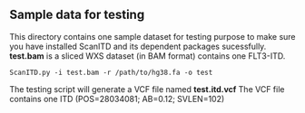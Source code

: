 Sample data for testing
---
This directory contains one sample dataset for testing purpose to make sure you have installed ScanITD and its dependent packages sucessfully. __test.bam__ is a sliced WXS dataset (in BAM format) contains one FLT3-ITD. 

```
ScanITD.py -i test.bam -r /path/to/hg38.fa -o test 
```
The testing script will generate a VCF file named __test.itd.vcf__
The VCF file contains one ITD (POS=28034081; AB=0.12; SVLEN=102)
